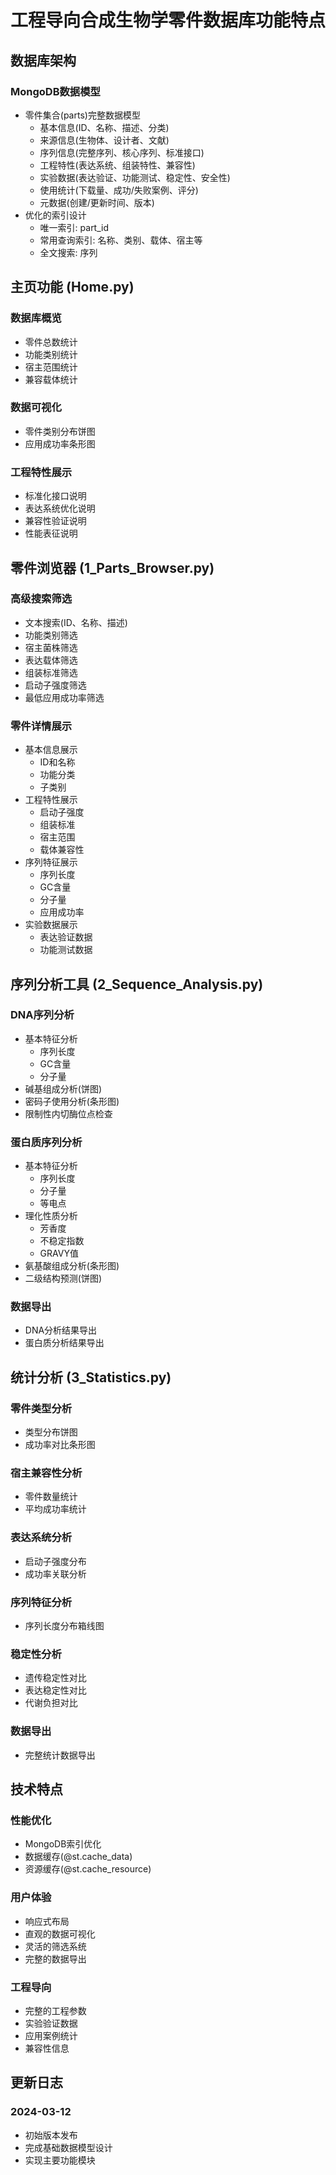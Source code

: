 # 工程导向合成生物学零件数据库功能特点

## 数据库架构
### MongoDB数据模型
- 零件集合(parts)完整数据模型
  - 基本信息(ID、名称、描述、分类)
  - 来源信息(生物体、设计者、文献)
  - 序列信息(完整序列、核心序列、标准接口)
  - 工程特性(表达系统、组装特性、兼容性)
  - 实验数据(表达验证、功能测试、稳定性、安全性)
  - 使用统计(下载量、成功/失败案例、评分)
  - 元数据(创建/更新时间、版本)
- 优化的索引设计
  - 唯一索引: part_id
  - 常用查询索引: 名称、类别、载体、宿主等
  - 全文搜索: 序列

## 主页功能 (Home.py)
### 数据库概览
- 零件总数统计
- 功能类别统计
- 宿主范围统计
- 兼容载体统计

### 数据可视化
- 零件类别分布饼图
- 应用成功率条形图

### 工程特性展示
- 标准化接口说明
- 表达系统优化说明
- 兼容性验证说明
- 性能表征说明

## 零件浏览器 (1_Parts_Browser.py)
### 高级搜索筛选
- 文本搜索(ID、名称、描述)
- 功能类别筛选
- 宿主菌株筛选
- 表达载体筛选
- 组装标准筛选
- 启动子强度筛选
- 最低应用成功率筛选

### 零件详情展示
- 基本信息展示
  - ID和名称
  - 功能分类
  - 子类别
- 工程特性展示
  - 启动子强度
  - 组装标准
  - 宿主范围
  - 载体兼容性
- 序列特征展示
  - 序列长度
  - GC含量
  - 分子量
  - 应用成功率
- 实验数据展示
  - 表达验证数据
  - 功能测试数据

## 序列分析工具 (2_Sequence_Analysis.py)
### DNA序列分析
- 基本特征分析
  - 序列长度
  - GC含量
  - 分子量
- 碱基组成分析(饼图)
- 密码子使用分析(条形图)
- 限制性内切酶位点检查

### 蛋白质序列分析
- 基本特征分析
  - 序列长度
  - 分子量
  - 等电点
- 理化性质分析
  - 芳香度
  - 不稳定指数
  - GRAVY值
- 氨基酸组成分析(条形图)
- 二级结构预测(饼图)

### 数据导出
- DNA分析结果导出
- 蛋白质分析结果导出

## 统计分析 (3_Statistics.py)
### 零件类型分析
- 类型分布饼图
- 成功率对比条形图

### 宿主兼容性分析
- 零件数量统计
- 平均成功率统计

### 表达系统分析
- 启动子强度分布
- 成功率关联分析

### 序列特征分析
- 序列长度分布箱线图

### 稳定性分析
- 遗传稳定性对比
- 表达稳定性对比
- 代谢负担对比

### 数据导出
- 完整统计数据导出

## 技术特点
### 性能优化
- MongoDB索引优化
- 数据缓存(@st.cache_data)
- 资源缓存(@st.cache_resource)

### 用户体验
- 响应式布局
- 直观的数据可视化
- 灵活的筛选系统
- 完整的数据导出

### 工程导向
- 完整的工程参数
- 实验验证数据
- 应用案例统计
- 兼容性信息

## 更新日志
### 2024-03-12
- 初始版本发布
- 完成基础数据模型设计
- 实现主要功能模块 